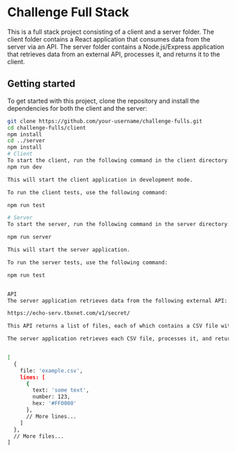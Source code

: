 # Challenge Full Stack

This is a full stack project consisting of a client and a server folder. The client folder contains a React application that consumes data from the server via an API. The server folder contains a Node.js/Express application that retrieves data from an external API, processes it, and returns it to the client.

## Getting started

To get started with this project, clone the repository and install the dependencies for both the client and the server:

```sh
git clone https://github.com/your-username/challenge-fulls.git
cd challenge-fulls/client
npm install
cd ../server
npm install
# Client
To start the client, run the following command in the client directory:
npm run dev

This will start the client application in development mode.

To run the client tests, use the following command:

npm run test

# Server
To start the server, run the following command in the server directory:

npm run server

This will start the server application.

To run the server tests, use the following command:

npm run test


API
The server application retrieves data from the following external API:

https://echo-serv.tbxnet.com/v1/secret/

This API returns a list of files, each of which contains a CSV file with three columns: text, number, and hex.

The server application retrieves each CSV file, processes it, and returns the following JSON object to the client:


[
  {
    file: 'example.csv',
    lines: [
      {
        text: 'some text',
        number: 123,
        hex: '#FF0000'
      },
      // More lines...
    ]
  },
  // More files...
]
